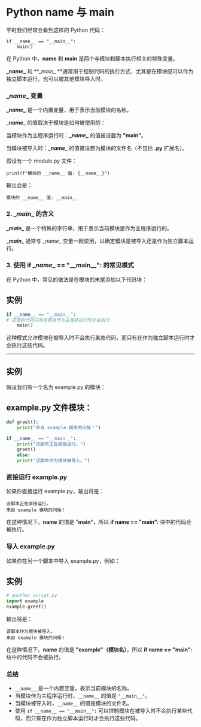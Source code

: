 # Python __name__ 与 __main__

平时我们经常会看到这样的 Python 代码：

```
if __name__ == "__main__":
    main() 
```

在 Python 中，**__name__** 和 **__main__** 是两个与模块和脚本执行相关的特殊变量。

**\__name__** 和 **\__main__ **通常用于控制代码的执行方式，尤其是在模块既可以作为独立脚本运行，也可以被其他模块导入时。

### \__name__ 变量

**\__name__** 是一个内置变量，用于表示当前模块的名称。

**\__name__** 的值取决于模块是如何被使用的：

当模块作为主程序运行时：**\__name__** 的值被设置为 **"__main__"**。

当模块被导入时：**\__name__** 的值被设置为模块的文件名（不包括 **.py** 扩展名）。

假设有一个 module.py 文件：

```
print(f"模块的 __name__ 值: {__name__}")
```

输出会是：

```
模块的 __name__ 值: __main__
```

### 2. \__main__ 的含义

**\__main__** 是一个特殊的字符串，用于表示当前模块是作为主程序运行的。

**\__main__** 通常与 \__name__ 变量一起使用，以确定模块是被导入还是作为独立脚本运行。

### 3. 使用 **if \__name__ == "\_\_main\_\_":** 的常见模式

在 Python 中，常见的做法是在模块的末尾添加以下代码块：

## 实例

```python
if __name__ == "__main__":
# 这里的代码只有在模块作为主程序运行时才会执行
	main()
```

这种模式允许模块在被导入时不会执行某些代码，而只有在作为独立脚本运行时才会执行这些代码。

------

## 实例

假设我们有一个名为 example.py 的模块：

## example.py 文件模块：

```python
def greet():
	print("来自 example 模块的问候！")

if __name__ == "__main__":
  	print("该脚本正在直接运行。")
  	greet()
	else:
  	print("该脚本作为模块被导入。")
```



### 直接运行 example.py

如果你直接运行 example.py，输出将是：

```
该脚本正在直接运行。
来自 example 模块的问候！
```

在这种情况下，**__name__** 的值是 "__main__"，所以 **if __name__ == "__main__"**: 块中的代码会被执行。

### 导入 example.py

如果你在另一个脚本中导入 example.py，例如：

## 实例

```python
# another_script.py
import example
example.greet()
```

输出将是：

```
该脚本作为模块被导入。
来自 example 模块的问候！
```

在这种情况下，**__name__** 的值是 **"example"（模块名）**，所以 **if __name__ == "__main__":** 块中的代码不会被执行。

### 总结

- `__name__` 是一个内置变量，表示当前模块的名称。
- 当模块作为主程序运行时，`__name__` 的值是 `"__main__"`。
- 当模块被导入时，`__name__` 的值是模块的文件名。
- 使用 `if __name__ == "__main__":` 可以控制模块在被导入时不会执行某些代码，而只有在作为独立脚本运行时才会执行这些代码。